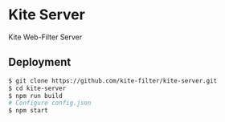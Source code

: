 # Kite Server
Kite Web-Filter Server

## Deployment
```sh
$ git clone https://github.com/kite-filter/kite-server.git
$ cd kite-server
$ npm run build
# Configure config.json
$ npm start
````